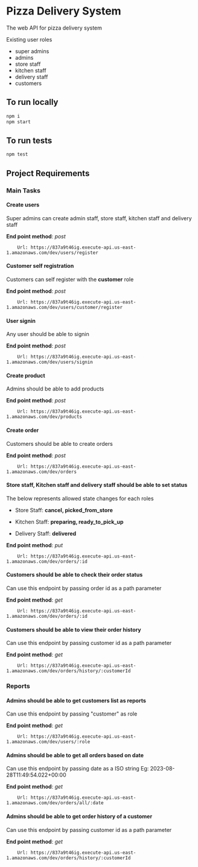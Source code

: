 # Pizza  Delivery System

The web API for pizza delivery system

Existing user roles
- super admins
- admins
-  store staff
-  kitchen staff
-  delivery staff
-  customers

## To run locally
```sh
npm i
npm start
```
## To run tests

```sh
npm test
```

## Project Requirements

### Main Tasks


#### Create users
Super admins can  create admin staff, store staff, kitchen staff and delivery staff

**End point method**: *post*

        Url: https://837a9t46ig.execute-api.us-east-1.amazonaws.com/dev/users/register

#### Customer self registration

Customers can self register with the **customer** role

**End point method**: *post*

        Url: https://837a9t46ig.execute-api.us-east-1.amazonaws.com/dev/users/customer/register
 #### User signin

Any user should be able to signin

**End point method**: *post*

        Url: https://837a9t46ig.execute-api.us-east-1.amazonaws.com/dev/users/signin

#### Create product

Admins should be able to add products

**End point method**: *post*

        Url: https://837a9t46ig.execute-api.us-east-1.amazonaws.com/dev/products


#### Create order

Customers should be able to create orders

**End point method**: *post*

        Url: https://837a9t46ig.execute-api.us-east-1.amazonaws.com/dev/orders

#### Store staff, Kitchen staff and delivery staff should be able to set status

The below represents allowed state changes for each roles

- Store Staff: **cancel, picked_from_store**

- Kitchen Staff: **preparing, ready_to_pick_up**

- Delivery Staff: **delivered**

 **End point method**: *put*
   
        Url: https://837a9t46ig.execute-api.us-east-1.amazonaws.com/dev/orders/:id

####  Customers should be able to check their order status

Can use this endpoint by passing order id as a path parameter

   **End point method**: *get*
   
        Url: https://837a9t46ig.execute-api.us-east-1.amazonaws.com/dev/orders/:id
   
####  Customers should be able to view their order history

Can use this endpoint by passing customer id as a path parameter

  **End point method**: *get*
   
        Url: https://837a9t46ig.execute-api.us-east-1.amazonaws.com/dev/orders/history/:customerId   
        
### Reports
####  Admins should be able to get customers list as reports

Can use this endpoint by passing "customer" as role

**End point method**: *get*

        Url: https://837a9t46ig.execute-api.us-east-1.amazonaws.com/dev/users/:role

####  Admins should be able to get all orders  based on date

Can use this endpoint by passing date as a ISO string Eg: 2023-08-28T11:49:54.022+00:00

**End point method**: *get*

        Url: https://837a9t46ig.execute-api.us-east-1.amazonaws.com/dev/orders/all/:date

####  Admins should be able to get order history of a customer

Can use this endpoint by passing customer id as a path parameter

 **End point method**: *get*
   
        Url: https://837a9t46ig.execute-api.us-east-1.amazonaws.com/dev/orders/history/:customerId   
        
